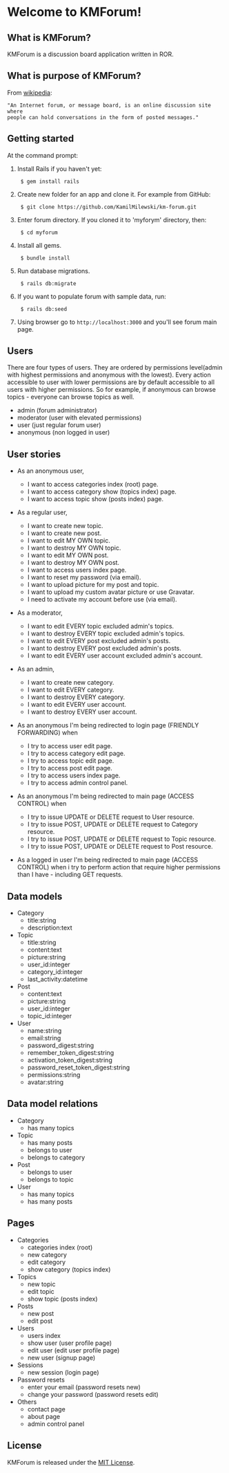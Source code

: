 # Welcome to KMForum!

## What is KMForum?

KMForum is a discussion board application written in ROR.

## What is purpose of KMForum?

From [wikipedia](https://en.wikipedia.org/wiki/Internet_forum):

    "An Internet forum, or message board, is an online discussion site where
    people can hold conversations in the form of posted messages."

## Getting started

At the command prompt:

1. Install Rails if you haven't yet:

        $ gem install rails

2. Create new folder for an app and clone it. For example from GitHub:

        $ git clone https://github.com/KamilMilewski/km-forum.git

3. Enter forum directory. If you cloned it to 'myforym' directory, then:

        $ cd myforum

4. Install all gems.

        $ bundle install

5. Run database migrations.

        $ rails db:migrate

6. If you want to populate forum with sample data, run:

        $ rails db:seed

7. Using browser go to `http://localhost:3000` and you'll see forum main page.

## Users

There are four types of users. They are ordered by permissions level(admin with
highest permissions and anonymous with the lowest). Every action accessible to
user with lower permissions are by default accessible to all users with higher
permissions. So for example, if anonymous can browse topics - everyone can browse
topics as well.

* admin     (forum administrator)
* moderator (user with elevated permissions)
* user      (just regular forum user)
* anonymous (non logged in user)

## User stories

* As an anonymous user,
  * I want to access categories index (root) page.
  * I want to access category show (topics index) page.
  * I want to access topic show (posts index) page.

* As a regular user,
  * I want to create new topic.
  * I want to create new post.
  * I want to edit MY OWN topic.
  * I want to destroy MY OWN topic.
  * I want to edit MY OWN post.
  * I want to destroy MY OWN post.
  * I want to access users index page.
  * I want to reset my password (via email).
  * I want to upload picture for my post and topic.
  * I want to upload my custom avatar picture or use Gravatar.
  * I need to activate my account before use (via email).

* As a moderator,
  * I want to edit EVERY topic excluded admin's topics.
  * I want to destroy EVERY topic excluded admin's topics.
  * I want to edit EVERY post excluded admin's posts.
  * I want to destroy EVERY post excluded admin's posts.
  * I want to edit EVERY user account excluded admin's account.

* As an admin,
  * I want to create new category.
  * I want to edit EVERY category.
  * I want to destroy EVERY category.
  * I want to edit EVERY user account.
  * I want to destroy EVERY user account.

* As an anonymous I'm being redirected to login page (FRIENDLY FORWARDING) when
  * I try to access user edit page.
  * I try to access category edit page.
  * I try to access topic edit page.
  * I try to access post edit page.
  * I try to access users index page.
  * I try to access admin control panel.

* As an anonymous I'm being redirected to main page (ACCESS CONTROL) when
  * I try to issue UPDATE or DELETE request to User resource.
  * I try to issue POST, UPDATE or DELETE request to Category resource.
  * I try to issue POST, UPDATE or DELETE request to Topic resource.
  * I try to issue POST, UPDATE or DELETE request to Post resource.

* As a logged in user I'm being redirected to main page (ACCESS CONTROL) when
  i try to perform action that require higher permissions than I have -
  including GET requests.

## Data models

* Category
  * title:string
  * description:text
* Topic
	* title:string
	* content:text
  * picture:string
  * user_id:integer
  * category_id:integer
  * last_activity:datetime
* Post
  * content:text
  * picture:string
  * user_id:integer
  * topic_id:integer
* User
  * name:string
  * email:string
  * password_digest:string
  * remember_token_digest:string
  * activation_token_digest:string
  * password_reset_token_digest:string
  * permissions:string
  * avatar:string

## Data model relations

* Category
	* has many topics
* Topic
	* has many posts
	* belongs to user
	* belongs to category
* Post
	* belongs to user
	* belongs to topic
* User
	* has many topics
	* has many posts

## Pages

* Categories
	* categories index (root)
	* new category
	* edit category
  * show category (topics index)
* Topics
	* new topic
	* edit topic
  * show topic (posts index)
* Posts
	* new post
	* edit post
* Users
	* users index
	* show user (user profile page)
	* edit user (edit user profile page)
	* new user (signup page)
* Sessions
	* new session (login page)
* Password resets
  * enter your email (password resets new)
  * change your password (password resets edit)
* Others
	* contact page
	* about page
	* admin control panel

## License

KMForum is released under the [MIT License](http://www.opensource.org/licenses/MIT).
